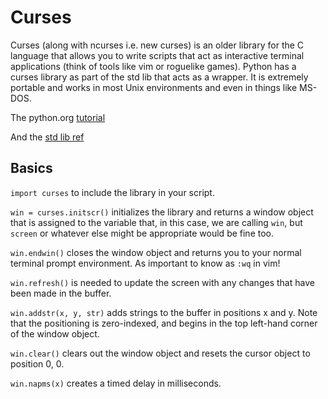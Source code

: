 # Curses

Curses (along with ncurses i.e. new curses) is an older library for the C language that allows you to write scripts that act as interactive terminal applications (think of tools like vim or roguelike games). Python has a curses library as part of the std lib that acts as a wrapper. It is extremely portable and works in most Unix environments and even in things like MS-DOS.

The python.org [tutorial](https://docs.python.org/3/howto/curses.html#curses-howto)

And the [std lib ref](https://docs.python.org/3/library/curses.html)

## Basics

`import curses` to include the library in your script.

`win = curses.initscr()` initializes the library and returns a window object that is assigned to the variable that, in this case, we are calling `win`, but `screen` or whatever else might be appropriate would be fine too.

`win.endwin()` closes the window object and returns you to your normal terminal prompt environment. As important to know as `:wq` in vim!

`win.refresh()` is needed to update the screen with any changes that have been made in the buffer.

`win.addstr(x, y, str)` adds strings to the buffer in positions x and y. Note that the positioning is zero-indexed, and begins in the top left-hand corner of the window object.

`win.clear()` clears out the window object and resets the cursor object to position 0, 0.

`win.napms(x)` creates a timed delay in milliseconds.
